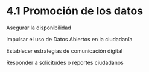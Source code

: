 # 4.1 Promoción de los datos

Asegurar la disponibilidad

Impulsar el uso de Datos Abiertos en la ciudadanía

Establecer estrategias de comunicación digital

Responder a solicitudes o reportes ciudadanos



